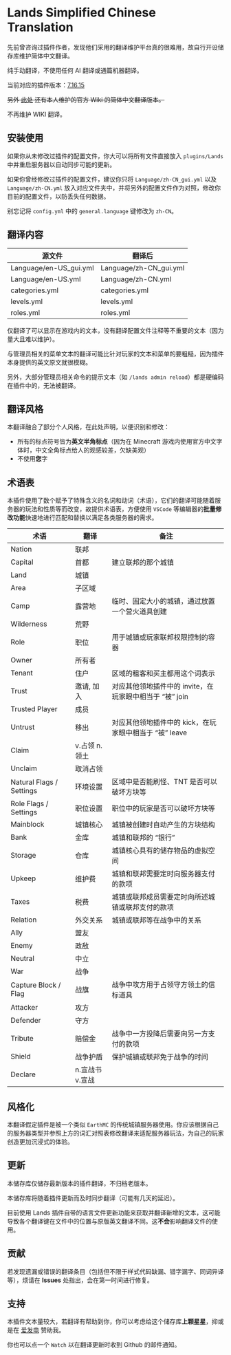 # Lands Simplified Chinese Translation

先前曾咨询过插件作者，发现他们采用的翻译维护平台真的很难用，故自行开设储存库维护简体中文翻译。

纯手动翻译，不使用任何 AI 翻译或通篇机器翻译。

当前对应的插件版本：[7.16.15](https://www.spigotmc.org/resources/lands-%E2%AD%95-land-claim-plugin-%E2%9C%85-grief-prevention-protection-gui-management-nations-wars-1-20-support.53313/updates)

~~另外 [此处](https://forest-development.gitbook.io/lands-zh-cn-wiki/) 还有本人维护的官方 Wiki 的简体中文翻译版本。~~

不再维护 WIKI 翻译。

## 安装使用

如果你从未修改过插件的配置文件，你大可以将所有文件直接放入 `plugins/Lands` 中并重启服务器以自动同步可能的更新。

如果你曾经修改过插件的配置文件，建议你只将 `Language/zh-CN_gui.yml` 以及 `Language/zh-CN.yml` 放入对应文件夹中，并将另外的配置文件作为对照，修改你目前的配置文件，以防丢失任何数据。

别忘记将 `config.yml` 中的 `general.language` 键修改为 `zh-CN`。

## 翻译内容

| 源文件 | 翻译后 |
|--------|----------|
| Language/en-US_gui.yml | Language/zh-CN_gui.yml |
| Language/en-US.yml | Language/zh-CN.yml |
| categories.yml | categories.yml |
| levels.yml | levels.yml |
| roles.yml | roles.yml |

仅翻译了可以显示在游戏内的文本，没有翻译配置文件注释等不重要的文本（因为量大且难以维护）。

与管理员相关的菜单文本的翻译可能比针对玩家的文本和菜单的要粗糙，因为插件本身提供的英文原文就很模糊。

另外，大部分管理员相关命令的提示文本（如 `/lands admin reload`）都是硬编码在插件中的，无法被翻译。

## 翻译风格

本翻译融合了部分个人风格，在此处声明，以便识别和修改：

- 所有的标点符号皆为**英文半角标点**（因为在 Minecraft 游戏内使用官方中文字体时，中文全角标点给人的观感较差，欠缺美观）
- 不使用**您**字

## 术语表

本插件使用了数个赋予了特殊含义的名词和动词（术语），它们的翻译可能随着服务器的玩法和性质等而改变，故提供术语表，方便使用 `VSCode` 等编辑器的**批量修改功能**快速地进行匹配和替换以满足各类服务器的需求。

| 术语 | 翻译 | 备注 |
|--------|----------|----------|
| Nation | 联邦 | |
| Capital | 首都 | 建立联邦的那个城镇 |
| Land | 城镇 | |
| Area | 子区域 | |
| Camp | 露营地 | 临时、固定大小的城镇，通过放置一个营火道具创建 |
| Wilderness | 荒野 | |
| Role | 职位 | 用于城镇或玩家联邦权限控制的容器 |
| Owner | 所有者 | |
| Tenant | 住户 | 区域的租客和买主都用这个词表示 |
| Trust | 邀请, 加入 | 对应其他领地插件中的 invite，在玩家眼中相当于 “被” join |
| Trusted Player | 成员 | |
| Untrust | 移出 | 对应其他领地插件中的 kick，在玩家眼中相当于 “被” leave |
| Claim | v.占领 n.领土 | |
| Unclaim | 取消占领 | |
| Natural Flags / Settings | 环境设置 | 区域中是否能刷怪、TNT 是否可以破坏方块等 |
| Role Flags / Settings | 职位设置 | 职位中的玩家是否可以破坏方块等 |
| Mainblock | 城镇核心 | 城镇被创建时自动产生的方块结构 |
| Bank | 金库 | 城镇和联邦的 “银行” |
| Storage | 仓库 | 城镇核心具有的储存物品的虚拟空间 |
| Upkeep | 维护费 | 城镇和联邦需要定时向服务器支付的款项 |
| Taxes | 税费 | 城镇或联邦成员需要定时向所述城镇或联邦支付的款项 |
| Relation | 外交关系 | 城镇或联邦等在战争中的关系 |
| Ally | 盟友 | |
| Enemy | 政敌 | |
| Neutral | 中立 | |
| War |  战争| |
| Capture Block / Flag | 战旗 | 战争中攻方用于占领守方领土的信标道具 |
| Attacker | 攻方 | |
| Defender | 守方 | |
| Tribute | 赔偿金 | 战争中一方投降后需要向另一方支付的款项 |
| Shield | 战争护盾 | 保护城镇或联邦免于战争的时间 |
| Declare | n.宣战书 v.宣战 | |

## 风格化

本翻译假定插件是被一个类似 `EarthMC` 的传统城镇服务器使用。你应该根据自己的服务器类型并参照上方的词汇对照表修改翻译来适配服务器玩法，为自己的玩家创造更加沉浸式的体验。

## 更新

本储存库仅储存最新版本的插件翻译，不归档老版本。

本储存库将随着插件更新而及时同步翻译（可能有几天的延迟）。

目前使用 Lands 插件自带的语言文件更新功能来获取并翻译新增的文本，这可能导致各个翻译键在文件中的位置与原版英文翻译不同。这**不会**影响翻译文件的使用。

## 贡献

若发现遗漏或错误的翻译条目（包括但不限于样式代码缺漏、错字漏字、同词异译等），烦请在 **Issues** 处指出，会在第一时间进行修复。

## 支持

本插件文本量较大，若翻译有帮助到你，你可以考虑给这个储存库**上颗星星**，抑或是在 [爱发电](https://afdian.net/a/ForestRealm) 赞助我。

你也可以点一个 `Watch` 以在翻译更新时收到 Github 的邮件通知。
